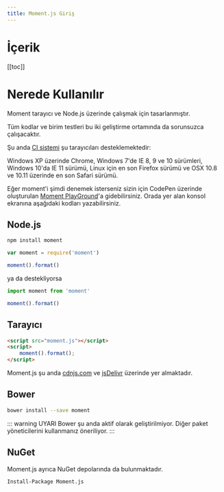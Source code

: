 ```yaml
---
title: Moment.js Giriş
---
```


# İçerik

[[toc]]

# Nerede Kullanılır

Moment tarayıcı ve Node.js üzerinde çalışmak için tasarlanmıştır.

Tüm kodlar ve birim testleri bu iki geliştirme ortamında da sorunsuzca çalışacaktır.

Şu anda [CI sistemi](https://medium.com/@selcukusta/continuous-integration-ci-%C3%BCzerine-laflamalar-9b7f7d2dad07) şu tarayıcıları desteklemektedir: 

Windows XP üzerinde Chrome, Windows 7'de IE 8, 9 ve 10 sürümleri, Windows 10'da IE 11 sürümü, Linux için en son Firefox sürümü ve OSX 10.8 ve 10.11 üzerinde en son Safari sürümü.

Eğer moment'i şimdi denemek isterseniz sizin için CodePen üzerinde oluşturulan [Moment PlayGround](https://codepen.io/aligoren/pen/rQPbza?editors=0011)'a gidebilirsiniz. Orada yer alan konsol ekranına aşağıdaki kodları yazabilirsiniz.

## Node.js

```bash
npm install moment
```

```js
var moment = require('moment')

moment().format()
```

ya da destekliyorsa

```js
import moment from 'moment'

moment().format()
```

## Tarayıcı

```html
<script src="moment.js"></script>
<script>
    moment().format();
</script>
```

Moment.js şu anda [cdnjs.com](https://cdnjs.com/libraries/moment.js) ve [jsDelivr](https://www.jsdelivr.com/package/npm/moment) üzerinde yer almaktadır.

## Bower

```bash
bower install --save moment
```

::: warning UYARI
Bower şu anda aktif olarak geliştirilmiyor. Diğer paket yöneticilerini kullanmanız öneriliyor.
:::

## NuGet

Moment.js ayrıca NuGet depolarında da bulunmaktadır.

```bash
Install-Package Moment.js
```